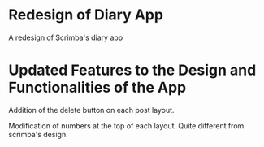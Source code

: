 # Redesign of Diary App
 A redesign of Scrimba's diary app

# Updated Features to the Design and Functionalities of the App
 
 Addition of the delete button on each post layout.

 Modification of numbers at the top of each layout. Quite different from scrimba's design.